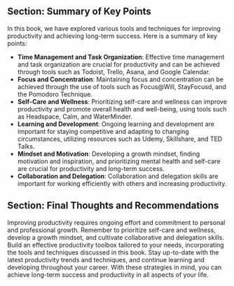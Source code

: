 
Section: Summary of Key Points
------------------------------

In this book, we have explored various tools and techniques for improving productivity and achieving long-term success. Here is a summary of key points:

* **Time Management and Task Organization**: Effective time management and task organization are crucial for productivity and can be achieved through tools such as Todoist, Trello, Asana, and Google Calendar.
* **Focus and Concentration**: Maintaining focus and concentration can be achieved through the use of tools such as Focus@Will, StayFocusd, and the Pomodoro Technique.
* **Self-Care and Wellness**: Prioritizing self-care and wellness can improve productivity and promote overall health and well-being, using tools such as Headspace, Calm, and WaterMinder.
* **Learning and Development**: Ongoing learning and development are important for staying competitive and adapting to changing circumstances, utilizing resources such as Udemy, Skillshare, and TED Talks.
* **Mindset and Motivation**: Developing a growth mindset, finding motivation and inspiration, and prioritizing mental health and self-care are crucial for productivity and long-term success.
* **Collaboration and Delegation**: Collaboration and delegation skills are important for working efficiently with others and increasing productivity.

Section: Final Thoughts and Recommendations
-------------------------------------------

Improving productivity requires ongoing effort and commitment to personal and professional growth. Remember to prioritize self-care and wellness, develop a growth mindset, and cultivate collaborative and delegation skills. Build an effective productivity toolbox tailored to your needs, incorporating the tools and techniques discussed in this book. Stay up-to-date with the latest productivity trends and techniques, and continue learning and developing throughout your career. With these strategies in mind, you can achieve long-term success and productivity in all aspects of your life.
